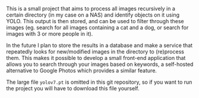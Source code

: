 This is a small project that aims to process all images recursively in a certain directory (in my case on a NAS) and identify objects on it using YOLO. This output is
then stored, and can be used to filter through these images (eg. search for all images containing a cat and a dog, or search for images with 3 or more people in it).

In the future I plan to store the results in a database and make a service that repeatedly looks for new/modified images in the directory to (re)process them. This
makes it possible to develop a small front-end application that allows you to search through your images based on keywords, a self-hosted alternative to Google Photos which
provides a similar feature.

The large file `yolov7.pt` is omitted in this git repository, so if you want to run the project you will have to download this file yourself.

